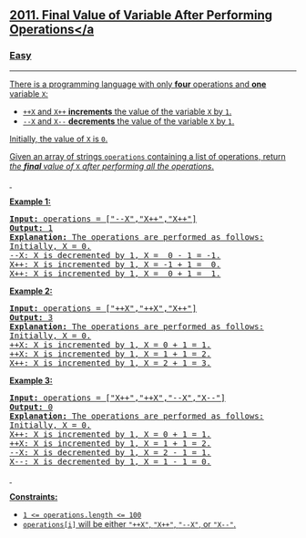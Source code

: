 ​<h2>
  <a
    href="https://leetcode.com/problems/final-value-of-variable-after-performing-operations/"
    >2011. Final Value of Variable After Performing Operations</a
  >
</h2>
<h3>Easy</h3>
<hr />
<div>
  <p>
    There is a programming language with only
    <strong>four</strong> operations and <strong>one</strong> variable
    <code>X</code>:
  </p>

  <ul>
    <li>
      <code>++X</code> and <code>X++</code> <strong>increments</strong> the
      value of the variable <code>X</code> by <code>1</code>.
    </li>
    <li>
      <code>--X</code> and <code>X--</code> <strong>decrements</strong> the
      value of the variable <code>X</code> by <code>1</code>.
    </li>
  </ul>

  <p>Initially, the value of <code>X</code> is <code>0</code>.</p>

  <p>
    Given an array of strings <code>operations</code> containing a list of
    operations, return <em>the <strong>final </strong>value of </em
    ><code>X</code> <em>after performing all the operations</em>.
  </p>

  <p>&nbsp;</p>
  <p><strong class="example">Example 1:</strong></p>

  <pre><strong>Input:</strong> operations = ["--X","X++","X++"]
<strong>Output:</strong> 1
<strong>Explanation:</strong>&nbsp;The operations are performed as follows:
Initially, X = 0.
--X: X is decremented by 1, X =  0 - 1 = -1.
X++: X is incremented by 1, X = -1 + 1 =  0.
X++: X is incremented by 1, X =  0 + 1 =  1.
</pre>

  <p><strong class="example">Example 2:</strong></p>

  <pre><strong>Input:</strong> operations = ["++X","++X","X++"]
<strong>Output:</strong> 3
<strong>Explanation: </strong>The operations are performed as follows:
Initially, X = 0.
++X: X is incremented by 1, X = 0 + 1 = 1.
++X: X is incremented by 1, X = 1 + 1 = 2.
X++: X is incremented by 1, X = 2 + 1 = 3.
</pre>

  <p><strong class="example">Example 3:</strong></p>

  <pre><strong>Input:</strong> operations = ["X++","++X","--X","X--"]
<strong>Output:</strong> 0
<strong>Explanation:</strong>&nbsp;The operations are performed as follows:
Initially, X = 0.
X++: X is incremented by 1, X = 0 + 1 = 1.
++X: X is incremented by 1, X = 1 + 1 = 2.
--X: X is decremented by 1, X = 2 - 1 = 1.
X--: X is decremented by 1, X = 1 - 1 = 0.
</pre>

  <p>&nbsp;</p>
  <p><strong>Constraints:</strong></p>

  <ul>
    <li><code>1 &lt;= operations.length &lt;= 100</code></li>
    <li>
      <code>operations[i]</code> will be either <code>"++X"</code>,
      <code>"X++"</code>, <code>"--X"</code>, or <code>"X--"</code>.
    </li>
  </ul>
</div>
